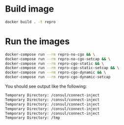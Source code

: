 # Build image

```bash
docker build . -t repro
```

# Run the images

```bash
docker-compose run --rm repro-no-cgo && \
docker-compose run --rm repro-no-cgo-setcap && \
docker-compose run --rm repro-cgo-static && \
docker-compose run --rm repro-cgo-static-setcap && \
docker-compose run --rm repro-cgo-dynamic && \
docker-compose run --rm repro-cgo-dynamic-setcap
```

You should see output like the following:

```bash
Temporary Directory: /consul/connect-inject
Temporary Directory: /consul/connect-inject
Temporary Directory: /consul/connect-inject
Temporary Directory: /consul/connect-inject
Temporary Directory: /consul/connect-inject
Temporary Directory: /tmp
```